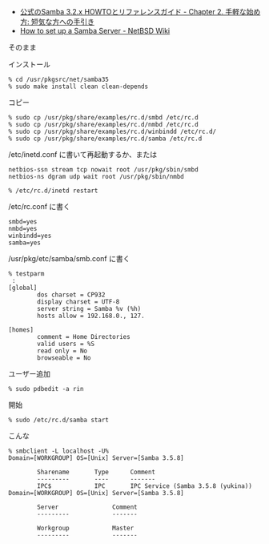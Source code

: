 * [公式のSamba 3.2.x HOWTOとリファレンスガイド - Chapter&#160;2.&#160;手軽な始め方: 短気な方への手引き](http://www.samba.gr.jp/project/translation/Samba3-HOWTO/FastStart.html)
* [How to set up a Samba Server - NetBSD Wiki](http://wiki-static.aydogan.net/How_to_set_up_a_Samba_Server)

そのまま


インストール

    % cd /usr/pkgsrc/net/samba35
    % sudo make install clean clean-depends

コピー

    % sudo cp /usr/pkg/share/examples/rc.d/smbd /etc/rc.d
    % sudo cp /usr/pkg/share/examples/rc.d/nmbd /etc/rc.d
    % sudo cp /usr/pkg/share/examples/rc.d/winbindd /etc/rc.d/
    % sudo cp /usr/pkg/share/examples/rc.d/samba /etc/rc.d


/etc/inetd.conf に書いて再起動するか、または

    netbios-ssn stream tcp nowait root /usr/pkg/sbin/smbd
    netbios-ns dgram udp wait root /usr/pkg/sbin/nmbd

    % /etc/rc.d/inetd restart


/etc/rc.conf に書く

    smbd=yes
    nmbd=yes
    winbindd=yes
    samba=yes

/usr/pkg/etc/samba/smb.conf に書く

    % testparm
     :
    [global]
            dos charset = CP932
            display charset = UTF-8
            server string = Samba %v (%h)
            hosts allow = 192.168.0., 127.
    
    [homes]
            comment = Home Directories
            valid users = %S
            read only = No
            browseable = No

ユーザー追加

    % sudo pdbedit -a rin

開始

    % sudo /etc/rc.d/samba start

こんな

    % smbclient -L localhost -U%
    Domain=[WORKGROUP] OS=[Unix] Server=[Samba 3.5.8]
    
            Sharename       Type      Comment
            ---------       ----      -------
            IPC$            IPC       IPC Service (Samba 3.5.8 (yukina))
    Domain=[WORKGROUP] OS=[Unix] Server=[Samba 3.5.8]
    
            Server               Comment
            ---------            -------
    
            Workgroup            Master
            ---------            -------
